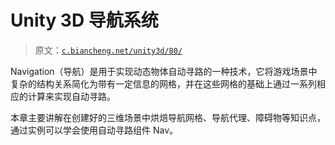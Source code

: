 # Unity 3D 导航系统

> 原文：[`c.biancheng.net/unity3d/80/`](http://c.biancheng.net/unity3d/80/)

Navigation（导航）是用于实现动态物体自动寻路的一种技术，它将游戏场景中复杂的结构关系简化为带有一定信息的网格，并在这些网格的基础上通过一系列相应的计算来实现自动寻路。

本章主要讲解在创建好的三维场景中烘焙导航网格、导航代理、障碍物等知识点，通过实例可以学会使用自动寻路组件 Nav。